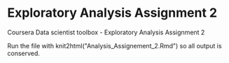 # Exploratory Analysis Assignment 2
Coursera Data scientist toolbox - Exploratory Analysis Assignment 2

Run the file with knit2html("Analysis_Assignement_2.Rmd") so all output is conserved.